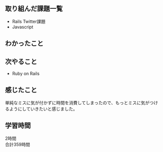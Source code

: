 ## 取り組んだ課題一覧
- Rails Twitter課題
- Javascript

## わかったこと


## 次やること
- Ruby on Rails

## 感じたこと
単純なミスに気が付かずに時間を消費してしまったので、もっとミスに気がつけるようにしていきたいと感じました。

## 学習時間
2時間<br />
合計359時間